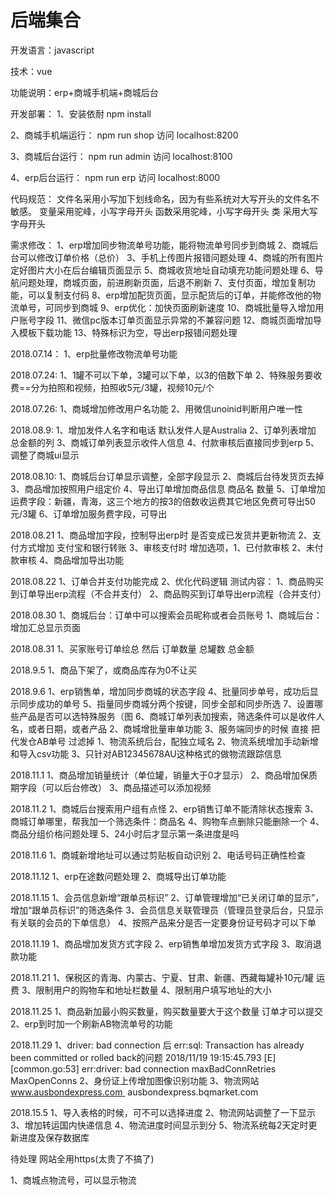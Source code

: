 # 后端集合
开发语言：javascript

技术：vue

功能说明：erp+商城手机端+商城后台

开发部署：
1、安装依耐
npm install

2、商城手机端运行：
npm run shop
访问
localhost:8200

3、商城后台运行：
npm run admin
访问
localhost:8100

4、erp后台运行：
npm run erp
访问
localhost:8000


代码规范：
文件名采用小写加下划线命名，因为有些系统对大写开头的文件名不敏感。
变量采用驼峰，小写字母开头
函数采用驼峰，小写字母开头
类 采用大写字母开头 

需求修改：
1、erp增加同步物流单号功能，能将物流单号同步到商城
2、商城后台可以修改订单价格（总价）
3、手机上传图片报错问题处理
4、商城的所有图片定好图片大小在后台编辑页面显示
5、商城收货地址自动填充功能问题处理
6、导航问题处理，商城页面，前进刷新页面，后退不刷新
7、支付页面，增加复制功能，可以复制支付码
8、erp增加配货页面，显示配货后的订单，并能修改他的物流单号，可同步到商城
9、erp优化：加快页面刷新速度
10、商城批量导入增加用户账号字段
11、微信pc版本订单页面显示异常的不兼容问题
12、商城页面增加导入模板下载功能
13、特殊标识为空，导出erp报错问题处理

2018.07.14：
1、erp批量修改物流单号功能

2018.07.24:
1、1罐不可以下单，3罐可以下单，以3的倍数下单
2、特殊服务要收费==分为拍照和视频，拍照收5元/3罐，视频10元/个

2018.07.26:
1、商城增加修改用户名功能
2、用微信unoinid判断用户唯一性

2018.08.9:
1、增加发件人名字和电话 默认发件人是Australia
2、订单列表增加 总金额的列
3、商城订单列表显示收件人信息
4、付款审核后直接同步到erp
5、调整了商城ui显示


2018.08.10:
1、商城后台订单显示调整，全部字段显示
2、商城后台待发货页去掉
3、商品增加按照用户组定价
4、导出订单增加商品信息 商品名  数量
5、订单增加运费字段：新疆，青海，这三个地方的按3的倍数收运费其它地区免费可导出50元/3罐
6、订单增加服务费字段，可导出


2018.08.21
1、商品增加字段，控制导出erp时 是否变成已发货并更新物流
2、支付方式增加 支付宝和银行转账
3、审核支付时 增加选项，1、已付款审核  2、未付款审核
4、商品增加导出功能


2018.08.22
1、订单合并支付功能完成
2、优化代码逻辑
测试内容：
1、商品购买到订单导出erp流程（不合并支付）
2、商品购买到订单导出erp流程（合并支付）


2018.08.30
1、商城后台：订单中可以搜索会员昵称或者会员账号
1、商城后台：增加汇总显示页面

2018.08.31
1、买家账号订单绘总  然后 订单数量  总罐数  总金额

2018.9.5
1、商品下架了，或商品库存为0不让买

2018.9.6
1、erp销售单，增加同步商城的状态字段
4、批量同步单号，成功后显示同步成功的单号
5、指量同步商城分两个按键，同步全部和同步所选
7、设置哪些产品是否可以选特殊服务（图
6、商城订单列表加搜索，筛选条件可以是收件人名，或者日期，或者产品
2、商城增批量审单功能
3、服务端同步的时候 直接 把 代发仓AB单号 过滤掉
1、物流系统后台，配独立域名
2、物流系统增加手动新增和导入csv功能
3、只针对AB12345678AU这种格式的做物流跟踪信息

2018.11.1
1、商品增加销量统计（单位罐，销量大于0才显示）
2、商品增加保质期字段（可以后台修改）
3、商品描述可以添加视频

2018.11.2
1、商城后台搜索用户组有点怪
2、erp销售订单不能清除状态搜索 
3、商城订单哪里，帮我加一个筛选条件：商品名
4、购物车点删除只能删除一个
4、商品分组价格问题处理
5、24小时后才显示第一条进度是吗


2018.11.6
1、商城新增地址可以通过剪贴板自动识别
2、电话号码正确性检查

2018.11.12
1、erp在途数问题处理
2、商城导出订单功能

2018.11.15
1、会员信息新增“跟单员标识”
2、订单管理增加“已关闭订单的显示”，增加“跟单员标识”的筛选条件
3、会员信息关联管理员（管理员登录后台，只显示有关联的会员的下单信息）
4、按照产品来分是否一定要身份证号码才可以下单

2018.11.19
1、商品增加发货方式字段
2、erp销售单增加发货方式字段
3、取消退款功能

2018.11.21
1、保税区的青海、内蒙古、宁夏、甘肃、新疆、西藏每罐补10元/罐 运费
3、限制用户的购物车和地址栏数量
4、限制用户填写地址的大小

2018.11.25
1、商品新加最小购买数量，购买数量要大于这个数量 订单才可以提交
2、erp到时加一个刷新AB物流单号的功能


2018.11.29
1、driver: bad connection 后 err:sql: Transaction has already been committed or rolled back的问题
2018/11/19 19:15:45.793 [E] [common.go:53] err:driver: bad connection
maxBadConnRetries
MaxOpenConns
2、身份证上传增加图像识别功能
3、物流网站
www.ausbondexpress.com 
ausbondexpress.bqmarket.com


2018.15.5
1、导入表格的时候，可不可以选择进度
2、物流网站调整了一下显示
3、增加转运国内快递信息
4、物流进度时间显示到分
5、物流系统每2天定时更新进度及保存数据库


待处理
网站全用https(太贵了不搞了)

1、商城点物流号，可以显示物流




